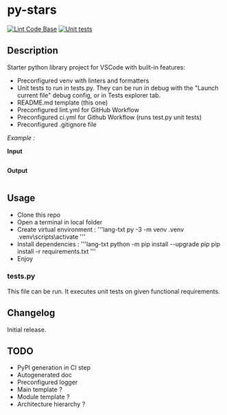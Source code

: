 # py-stars #

[![Lint Code Base](https://github.com/Leogiciel/py-starter/actions/workflows/linter.yml/badge.svg?branch=dev)](https://github.com/Leogiciel/py-starter/actions/workflows/linter.yml)
[![Unit tests](https://github.com/Leogiciel/py-starter/actions/workflows/ci.yml/badge.svg?branch=dev)](https://github.com/Leogiciel/py-starter/actions/workflows/ci.yml)

## Description ##

Starter python library project for VSCode with built-in features:
 - Preconfigured venv with linters and formatters
 - Unit tests to run in tests.py. They can be run in debug with the "Launch current file" debug config, or in Tests explorer tab.
 - README.md template (this one)
 - Preconfigured lint.yml for GitHub Workflow
 - Preconfigured ci.yml for Github Workflow (runs test.py unit tests)
 - Preconfigured .gitignore file

*Example :*

**Input**
````lang-txt

````

**Output**
````lang-txt

````

## Usage ##

 - Clone this repo
 - Open a terminal in local folder
 - Create virtual environment : 
 '''lang-txt
    py -3 -m venv .venv
    .venv\scripts\activate
 '''
 - Install dependencies :
 '''lang-txt
    python -m pip install --upgrade pip
    pip install -r requirements.txt
 '''
 - Enjoy

### tests.py ###

This file can be run. It executes unit tests on given functional requirements.

## Changelog ##

Initial release.

## TODO ##

- PyPI generation in CI step 
- Autogenerated doc
- Preconfigured logger
- Main template ?
- Module template ?
- Architecture hierarchy ?
